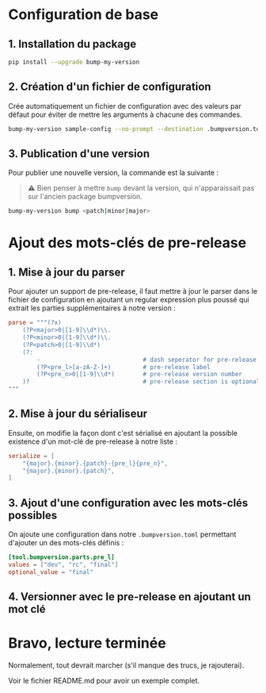 # Configuration de base

## 1. Installation du package

```bash
pip install --upgrade bump-my-version
```

## 2. Création d'un fichier de configuration

Crée automatiquement un fichier de configuration avec des valeurs par défaut pour éviter de mettre les arguments
à chacune des commandes.

```bash
bump-my-version sample-config --no-prompt --destination .bumpversion.toml
```

## 3. Publication d'une version

Pour publier une nouvelle version, la commande est la suivante :

> ⚠️ Bien penser à mettre `bump` devant la version, qui n'apparaissait pas sur l'ancien package bumpversion.

```bash
bump-my-version bump <patch|minor|major>
```

# Ajout des mots-clés de pre-release

## 1. Mise à jour du parser

Pour ajouter un support de pre-release, il faut mettre à jour le parser dans le fichier de configuration en ajoutant
un regular expression plus poussé qui extrait les parties supplémentaires à notre version :

```toml
parse = """(?x)
    (?P<major>0|[1-9]\\d*)\\.
    (?P<minor>0|[1-9]\\d*)\\.
    (?P<patch>0|[1-9]\\d*)
    (?:
        -                             # dash seperator for pre-release section
        (?P<pre_l>[a-zA-Z-]+)         # pre-release label
        (?P<pre_n>0|[1-9]\\d*)        # pre-release version number
    )?                                # pre-release section is optional
"""
```

## 2. Mise à jour du sérialiseur

Ensuite, on modifie la façon dont c'est sérialisé en ajoutant la possible existence d'un mot-clé de pre-release à notre
liste :

```toml
serialize = [
    "{major}.{minor}.{patch}-{pre_l}{pre_n}",
    "{major}.{minor}.{patch}",
]
```

## 3. Ajout d'une configuration avec les mots-clés possibles

On ajoute une configuration dans notre `.bumpversion.toml` permettant d'ajouter un des mots-clés définis :

```toml
[tool.bumpversion.parts.pre_l]
values = ["dev", "rc", "final"]
optional_value = "final"
```

## 4. Versionner avec le pre-release en ajoutant un mot clé



# Bravo, lecture terminée

Normalement, tout devrait marcher (s'il manque des trucs, je rajouterai).

Voir le fichier README.md pour avoir un exemple complet.